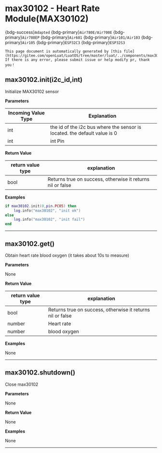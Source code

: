 # max30102 - Heart Rate Module(MAX30102)

{bdg-success}`Adapted` {bdg-primary}`Air780E/Air700E` {bdg-primary}`Air780EP` {bdg-primary}`Air601` {bdg-primary}`Air101/Air103` {bdg-primary}`Air105` {bdg-primary}`ESP32C3` {bdg-primary}`ESP32S3`

```{note}
This page document is automatically generated by [this file](https://gitee.com/openLuat/LuatOS/tree/master/luat/../components/max30102/luat_lib_max30102.c). If there is any error, please submit issue or help modify pr, thank you！
```


## max30102.init(i2c_id,int)



Initialize MAX30102 sensor

**Parameters**

|Incoming Value Type | Explanation|
|-|-|
|int|the id of the i2c bus where the sensor is located. the default value is 0|
|int|int Pin|

**Return Value**

|return value type | explanation|
|-|-|
|bool|Returns true on success, otherwise it returns nil or false|

**Examples**

```lua
if max30102.init(0,pin.PC05) then
    log.info("max30102", "init ok")
else
    log.info("max30102", "init fail")
end

```

---

## max30102.get()



Obtain heart rate blood oxygen (it takes about 10s to measure)

**Parameters**

None

**Return Value**

|return value type | explanation|
|-|-|
|bool|Returns true on success, otherwise it returns nil or false|
|number|Heart rate|
|number|blood oxygen|

**Examples**

None

---

## max30102.shutdown()



Close max30102

**Parameters**

None

**Return Value**

None

**Examples**

None

---

